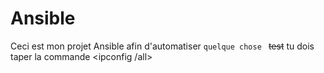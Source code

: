 # Ansible

Ceci est mon projet Ansible afin d'automatiser ```quelque chose ```
~~test~~
tu dois taper la commande <ipconfig /all>
